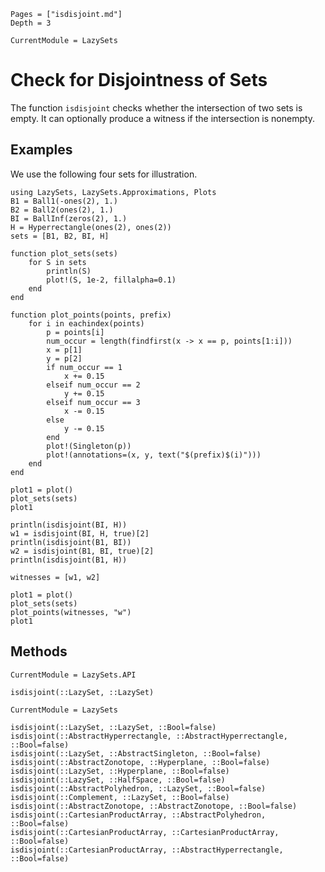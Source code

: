 ```@contents
Pages = ["isdisjoint.md"]
Depth = 3
```

```@meta
CurrentModule = LazySets
```

# Check for Disjointness of Sets

The function `isdisjoint` checks whether the intersection of two sets is empty.
It can optionally produce a witness if the intersection is nonempty.

## Examples

We use the following four sets for illustration.

```@example binary_set_operations
using LazySets, LazySets.Approximations, Plots
B1 = Ball1(-ones(2), 1.)
B2 = Ball2(ones(2), 1.)
BI = BallInf(zeros(2), 1.)
H = Hyperrectangle(ones(2), ones(2))
sets = [B1, B2, BI, H]

function plot_sets(sets)
    for S in sets
        println(S)
        plot!(S, 1e-2, fillalpha=0.1)
    end
end

function plot_points(points, prefix)
    for i in eachindex(points)
        p = points[i]
        num_occur = length(findfirst(x -> x == p, points[1:i]))
        x = p[1]
        y = p[2]
        if num_occur == 1
            x += 0.15
        elseif num_occur == 2
            y += 0.15
        elseif num_occur == 3
            x -= 0.15
        else
            y -= 0.15
        end
        plot!(Singleton(p))
        plot!(annotations=(x, y, text("$(prefix)$(i)")))
    end
end

plot1 = plot()
plot_sets(sets)
plot1
```

```@example binary_set_operations
println(isdisjoint(BI, H))
w1 = isdisjoint(BI, H, true)[2]
println(isdisjoint(B1, BI))
w2 = isdisjoint(B1, BI, true)[2]
println(isdisjoint(B1, H))
```

```@example binary_set_operations
witnesses = [w1, w2]

plot1 = plot()
plot_sets(sets)
plot_points(witnesses, "w")
plot1
```

## Methods

```@meta
CurrentModule = LazySets.API
```

```@docs; canonical=false
isdisjoint(::LazySet, ::LazySet)
```

```@meta
CurrentModule = LazySets
```

```@docs
isdisjoint(::LazySet, ::LazySet, ::Bool=false)
isdisjoint(::AbstractHyperrectangle, ::AbstractHyperrectangle, ::Bool=false)
isdisjoint(::LazySet, ::AbstractSingleton, ::Bool=false)
isdisjoint(::AbstractZonotope, ::Hyperplane, ::Bool=false)
isdisjoint(::LazySet, ::Hyperplane, ::Bool=false)
isdisjoint(::LazySet, ::HalfSpace, ::Bool=false)
isdisjoint(::AbstractPolyhedron, ::LazySet, ::Bool=false)
isdisjoint(::Complement, ::LazySet, ::Bool=false)
isdisjoint(::AbstractZonotope, ::AbstractZonotope, ::Bool=false)
isdisjoint(::CartesianProductArray, ::AbstractPolyhedron, ::Bool=false)
isdisjoint(::CartesianProductArray, ::CartesianProductArray, ::Bool=false)
isdisjoint(::CartesianProductArray, ::AbstractHyperrectangle, ::Bool=false)
```
